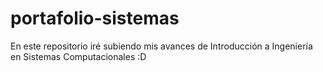 # portafolio-sistemas
En este repositorio iré subiendo mis avances de Introducción a Ingeniería en Sistemas Computacionales :D

